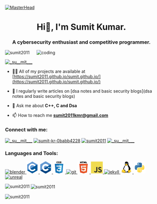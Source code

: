 [![MasterHead](https://mir-s3-cdn-cf.behance.net/project_modules/max_1200/79731568097599.5b50bca477735.jpg)](https://sumit2011.github.io/sumit.github.io)
<h1 align="center">Hi👋, I'm Sumit Kumar.</h1>
<h3 align="center">A cybersecurity enthusiast and competitive programmer.</h3>
<img align="right" alt="coding" width="400" src="https://media.tenor.com/rePDfDWO3XoAAAAd/hacking.gif">

<p align="left"> <img src="https://komarev.com/ghpvc/?username=sumit2011&label=Profile%20views&color=0e75b6&style=flat" alt="sumit2011" /> </p>

<p align="left"> <a href="https://twitter.com/_su__mit___" target="blank"><img src="https://img.shields.io/twitter/follow/_su__mit___?logo=twitter&style=for-the-badge" alt="_su__mit___" /></a> </p>

- 👨‍💻 All of my projects are available at [https://sumit2011.github.io/sumit.github.io/](https://sumit2011.github.io/sumit.github.io/)

- 📝 I regularly write articles on [dsa notes and basic security blogs](dsa notes and basic security blogs)

- 💬 Ask me about **C++, C and Dsa**

- 📫 How to reach me **sumit2011kmr@gmail.com**

<h3 align="left">Connect with me:</h3>
<p align="left">
<a href="https://twitter.com/_su__mit___" target="blank"><img align="center" src="https://raw.githubusercontent.com/rahuldkjain/github-profile-readme-generator/master/src/images/icons/Social/twitter.svg" alt="_su__mit___" height="30" width="40" /></a>
<a href="https://linkedin.com/in/sumit-kr-0babb4228" target="blank"><img align="center" src="https://raw.githubusercontent.com/rahuldkjain/github-profile-readme-generator/master/src/images/icons/Social/linked-in-alt.svg" alt="sumit-kr-0babb4228" height="30" width="40" /></a>
<a href="https://fb.com/sumit2011" target="blank"><img align="center" src="https://raw.githubusercontent.com/rahuldkjain/github-profile-readme-generator/master/src/images/icons/Social/facebook.svg" alt="sumit2011" height="30" width="40" /></a>
<a href="https://instagram.com/_su__mit___" target="blank"><img align="center" src="https://raw.githubusercontent.com/rahuldkjain/github-profile-readme-generator/master/src/images/icons/Social/instagram.svg" alt="_su__mit___" height="30" width="40" /></a>
</p>

<h3 align="left">Languages and Tools:</h3>
<p align="left"> <a href="https://www.blender.org/" target="_blank" rel="noreferrer"> <img src="https://download.blender.org/branding/community/blender_community_badge_white.svg" alt="blender" width="40" height="40"/> </a> <a href="https://www.cprogramming.com/" target="_blank" rel="noreferrer"> <img src="https://raw.githubusercontent.com/devicons/devicon/master/icons/c/c-original.svg" alt="c" width="40" height="40"/> </a> <a href="https://www.w3schools.com/cpp/" target="_blank" rel="noreferrer"> <img src="https://raw.githubusercontent.com/devicons/devicon/master/icons/cplusplus/cplusplus-original.svg" alt="cplusplus" width="40" height="40"/> </a> <a href="https://www.w3schools.com/css/" target="_blank" rel="noreferrer"> <img src="https://raw.githubusercontent.com/devicons/devicon/master/icons/css3/css3-original-wordmark.svg" alt="css3" width="40" height="40"/> </a> <a href="https://git-scm.com/" target="_blank" rel="noreferrer"> <img src="https://www.vectorlogo.zone/logos/git-scm/git-scm-icon.svg" alt="git" width="40" height="40"/> </a> <a href="https://www.w3.org/html/" target="_blank" rel="noreferrer"> <img src="https://raw.githubusercontent.com/devicons/devicon/master/icons/html5/html5-original-wordmark.svg" alt="html5" width="40" height="40"/> </a> <a href="https://developer.mozilla.org/en-US/docs/Web/JavaScript" target="_blank" rel="noreferrer"> <img src="https://raw.githubusercontent.com/devicons/devicon/master/icons/javascript/javascript-original.svg" alt="javascript" width="40" height="40"/> </a> <a href="https://jekyllrb.com/" target="_blank" rel="noreferrer"> <img src="https://www.vectorlogo.zone/logos/jekyllrb/jekyllrb-icon.svg" alt="jekyll" width="40" height="40"/> </a> <a href="https://www.linux.org/" target="_blank" rel="noreferrer"> <img src="https://raw.githubusercontent.com/devicons/devicon/master/icons/linux/linux-original.svg" alt="linux" width="40" height="40"/> </a> <a href="https://www.python.org" target="_blank" rel="noreferrer"> <img src="https://raw.githubusercontent.com/devicons/devicon/master/icons/python/python-original.svg" alt="python" width="40" height="40"/> </a> <a href="https://unrealengine.com/" target="_blank" rel="noreferrer"> <img src="https://raw.githubusercontent.com/kenangundogan/fontisto/036b7eca71aab1bef8e6a0518f7329f13ed62f6b/icons/svg/brand/unreal-engine.svg" alt="unreal" width="40" height="40"/> </a> </p>

<p><img align="left" src="https://github-readme-stats.vercel.app/api/top-langs?username=sumit2011&show_icons=true&locale=en&layout=compact" alt="sumit2011" /></p>

<p>&nbsp;<img align="center" src="https://github-readme-stats.vercel.app/api?username=sumit2011&show_icons=true&locale=en" alt="sumit2011" /></p>

<p><img align="center" src="https://github-readme-streak-stats.herokuapp.com/?user=sumit2011&" alt="sumit2011" /></p>

